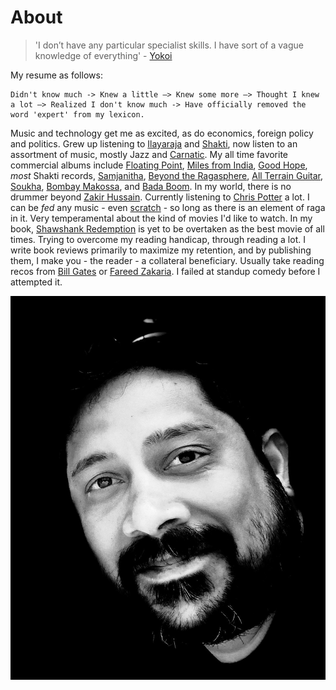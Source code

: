 ﻿# About

> 'I don’t have any particular specialist skills. I have sort of a vague knowledge of everything' - [Yokoi](https://en.wikipedia.org/wiki/Gunpei_Yokoi)

My resume as follows: 

	Didn't know much -> Knew a little –> Knew some more –> Thought I knew a lot –> Realized I don't know much -> Have officially removed the word 'expert' from my lexicon.

Music and technology get me as excited, as do economics, foreign policy and politics. Grew up listening to [Ilayaraja](https://en.wikipedia.org/wiki/Ilaiyaraaja) and [Shakti](https://en.wikipedia.org/wiki/Shakti_%28band%29), now listen to an assortment of music, mostly Jazz and [Carnatic](https://en.wikipedia.org/wiki/Carnatic_music). My all time favorite commercial albums include [Floating Point](https://en.wikipedia.org/wiki/Floating_Point), [Miles from India](https://en.wikipedia.org/wiki/Miles_from_India), [Good Hope](https://jazztimes.com/reviews/albums/dave-holland-zakir-hussain-chris-potter-good-hope-edition/), *most* Shakti records, [Samjanitha](https://www.allmusic.com/album/samjanitha-mw0000791008), [Beyond the Ragasphere](https://worldmusic.net/products/beyond-the-ragasphere), [All Terrain Guitar](https://jazztimes.com/reviews/albums/prasanna-all-terrain-guitar/), [Soukha](https://www.allmusic.com/album/soukha-mw0001445762),  [Bombay Makossa](https://www.allaboutjazz.com/bombay-makossa-chingari-abstract-logix-review-by-ian-patterson.php), and [Bada Boom](https://www.abstractlogix.com/ranjit-barot-bada-boom/). In my world, there is no drummer beyond [Zakir Hussain](https://en.wikipedia.org/wiki/Zakir_Hussain_%28musician%29). Currently listening to [Chris Potter](https://en.wikipedia.org/wiki/Chris_Potter_%28jazz_saxophonist%29) a lot. I can be *fed* any music - even [scratch](https://en.wikipedia.org/wiki/Turntablism) - so long as there is an element of raga in it. Very temperamental about the kind of movies I'd like to watch. In my book, [Shawshank Redemption](https://en.wikipedia.org/wiki/The_Shawshank_Redemption) is yet to be overtaken as the best movie of all times. Trying to overcome my reading handicap, through reading a lot. I write book reviews primarily to maximize my retention, and by publishing them, I make you - the reader - a collateral beneficiary. Usually take reading recos from [Bill Gates](https://www.gatesnotes.com/Books) or [Fareed Zakaria](https://www.bookadvice.co/fareed-zakaria.html). I failed at standup comedy before I attempted it.

![@Quebec City, Aug 2019](/biopic.jpg)
